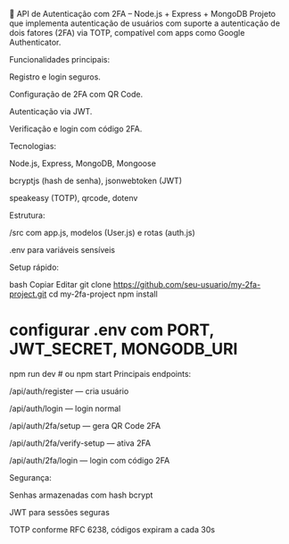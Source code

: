 🔐 API de Autenticação com 2FA – Node.js + Express + MongoDB
Projeto que implementa autenticação de usuários com suporte a autenticação de dois fatores (2FA) via TOTP, compatível com apps como Google Authenticator.

Funcionalidades principais:

Registro e login seguros.

Configuração de 2FA com QR Code.

Autenticação via JWT.

Verificação e login com código 2FA.

Tecnologias:

Node.js, Express, MongoDB, Mongoose

bcryptjs (hash de senha), jsonwebtoken (JWT)

speakeasy (TOTP), qrcode, dotenv

Estrutura:

/src com app.js, modelos (User.js) e rotas (auth.js)

.env para variáveis sensíveis

Setup rápido:

bash
Copiar
Editar
git clone https://github.com/seu-usuario/my-2fa-project.git
cd my-2fa-project
npm install
# configurar .env com PORT, JWT_SECRET, MONGODB_URI
npm run dev # ou npm start
Principais endpoints:

/api/auth/register — cria usuário

/api/auth/login — login normal

/api/auth/2fa/setup — gera QR Code 2FA

/api/auth/2fa/verify-setup — ativa 2FA

/api/auth/2fa/login — login com código 2FA

Segurança:

Senhas armazenadas com hash bcrypt

JWT para sessões seguras

TOTP conforme RFC 6238, códigos expiram a cada 30s
